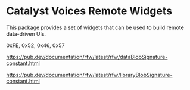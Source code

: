 # Catalyst Voices Remote Widgets

This package provides a set of widgets that can be used to build remote data-driven UIs.

0xFE, 0x52, 0x46, 0x57

<https://pub.dev/documentation/rfw/latest/rfw/dataBlobSignature-constant.html>

<https://pub.dev/documentation/rfw/latest/rfw/libraryBlobSignature-constant.html>
